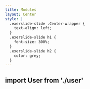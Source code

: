 ```yaml
---
title: Modules
layout: Center
style: |
  .exerslide-slide .Center-wrapper {
    text-align: left;
  }
  .exerslide-slide h1 {
    font-size: 300%;
  }
  .exerslide-slide h2 {
    color: grey;
  }
---
```


## import User from './user'
